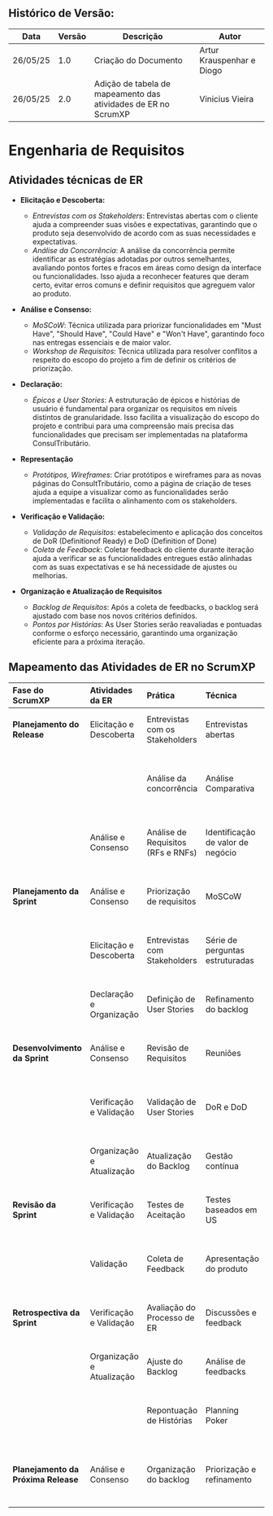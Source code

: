## Histórico de Versão:
| Data | Versão | Descrição | Autor |
|---- | ------ | --------- | ----- |
| 26/05/25 | 1.0 | Criação do Documento | Artur Krauspenhar e Diogo |
| 26/05/25 | 2.0 | Adição de tabela de mapeamento das atividades de ER no ScrumXP | Vinicius Vieira |

# Engenharia de Requisitos

## Atividades técnicas de ER

- **Elicitação e Descoberta:**
    - _Entrevistas com os Stakeholders_: Entrevistas abertas com o cliente ajuda a compreender suas visões e expectativas, garantindo que o produto seja desenvolvido de acordo com as suas necessidades e expectativas.
    - _Análise da Concorrência_: A análise da concorrência permite identificar as estratégias adotadas por outros semelhantes, avaliando pontos fortes e fracos em áreas como design da interface ou funcionalidades. Isso ajuda a reconhecer features que deram certo, evitar erros comuns e definir requisitos que agreguem valor ao produto.

- **Análise e Consenso:**

    - _MoSCoW_: Técnica utilizada para priorizar funcionalidades em "Must Have", "Should Have", "Could Have" e "Won't Have", garantindo foco nas entregas essenciais e de maior valor.
    - _Workshop de Requisitos_: Técnica utilizada para resolver conflitos a respeito do escopo do projeto a fim de definir os critérios de priorização.

- **Declaração:**

    - _Épicos e User Stories_: A estruturação de épicos e histórias de usuário é fundamental para organizar os requisitos em níveis distintos de granularidade. Isso facilita a visualização do escopo do projeto e contribui para uma compreensão mais precisa das funcionalidades que precisam ser implementadas na plataforma ConsulTributário.

- **Representação**

    - _Protótipos, Wireframes_: Criar protótipos e wireframes para as novas páginas do ConsultTributário, como a página de criação de teses ajuda a equipe a visualizar como as funcionalidades serão implementadas e facilita o alinhamento com os stakeholders. 

- **Verificação e Validação:**

    - _Validação de Requisitos_: estabelecimento e aplicação dos conceitos de DoR (Definitionof Ready) e DoD (Definition of Done)
    - _Coleta de Feedback_: Coletar feedback do cliente durante iteração ajuda a verificar se as funcionalidades entregues estão alinhadas com as suas expectativas e se há necessidade de ajustes ou melhorias.

- **Organização e Atualização de Requisitos**

    - _Backlog de Requisitos_: Após a coleta de feedbacks, o backlog será ajustado com base nos novos critérios definidos.
    - _Pontos por Histórias_: As User Stories serão reavaliadas e pontuadas conforme o esforço necessário, garantindo uma organização eficiente para a próxima iteração.

## Mapeamento das Atividades de ER no ScrumXP

| Fase do ScrumXP | Atividades da ER | Prática | Técnica | Resultado Esperado |
| :---- | :---- | :---- | :---- | :---- |
| **Planejamento do Release** | Elicitação e Descoberta | Entrevistas com os Stakeholders | Entrevistas abertas | Compreensão das visões e expectativas do cliente |
|  |  | Análise da concorrência | Análise Comparativa | Identificação de softwares já existentes, e comparação com o que o cliente deseja |
|  | Análise e Consenso | Análise de Requisitos (RFs e RNFs) | Identificação de valor de negócio | Identificação de RFs e RNFs que agregarão mais ao negócio |
| **Planejamento da Sprint** | Análise e Consenso | Priorização de requisitos | MoSCoW | Backlog priorizado com foco nas entregas essenciais |
|  | Elicitação e Descoberta | Entrevistas com Stakeholders | Série de perguntas estruturadas | Identificação de novas funcionalidades e ajuste do backlog |
|  | Declaração e Organização | Definição de User Stories | Refinamento do backlog | Histórias organizadas com critérios claros e alinhados |
| **Desenvolvimento da Sprint** | Análise e Consenso | Revisão de Requisitos | Reuniões | Alinhamento de requisitos e resolução de ambiguidades |
|  | Verificação e Validação | Validação de User Stories | DoR e DoD | Verificar histórias de usuários para garantir que atendem os critérios |
|  | Organização e Atualização | Atualização do Backlog | Gestão contínua | Backlog atualizado com o progresso das histórias |
| **Revisão da Sprint** | Verificação e Validação | Testes de Aceitação | Testes baseados em US | Lista de user stories habilitadas para a revisão da sprint |
|  | Validação | Coleta de Feedback | Apresentação do produto | Feedbacks validados e discutidos com o P.O. para ajustes |
| **Retrospectiva da Sprint** | Verificação e Validação | Avaliação do Processo de ER | Discussões e feedback | Identificação de melhorias para o processo e a equipe |
|  | Organização e Atualização | Ajuste do Backlog | Análise de feedbacks | Backlog ajustado com base nos novos critérios |
|  |  | Repontuação de Histórias | Planning Poker | User Stories reavaliadas conforme o esforço necessário |
| **Planejamento da Próxima Release** | Análise e Consenso | Organização do backlog | Priorização e refinamento | Itens do backlog revisados e preparados para próxima iteração |
